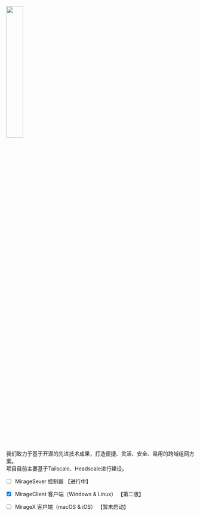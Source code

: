 
<img src="https://user-images.githubusercontent.com/7601383/222609359-d1eaf48f-6af6-4069-9608-089d2ffc852f.png" width="30%" height="30%"/>     
   
我们致力于基于开源的先进技术成果，打造便捷、灵活、安全、易用的跨域组网方案。   
项目目前主要基于Tailscale、Headscale进行建设。   
   
- [ ] MirageSever 控制器   【进行中】   
- [x] MirageClient 客户端（Windows & Linux） 【第二版】   
- [ ] MirageX 客户端（macOS & iOS） 【暂未启动】   
   
